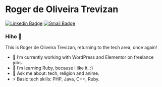 # Roger de Oliveira Trevizan
[![Linkedin Badge](https://img.shields.io/badge/-roger%20de%20oliveira%20trevizan-blue?style=flat-square&logo=Linkedin&logoColor=white&link=https://www.linkedin.com/in/rogertrevizan/)](https://www.linkedin.com/in/rogertrevizan/)
[![Gmail Badge](https://img.shields.io/badge/-roger.trevizan@gmail.com-c14438?style=flat-square&logo=Gmail&logoColor=white&link=mailto:roger.trevizan@gmail.com)](mailto:roger.trevizan@gmail.com)

### Hiho 👋 
This is Roger de Oliveira Trevizan, returning to the tech area, once again!

- 🔭 I’m currently working with WordPress and Elementor on freelance jobs. 
- 🌱 I’m learning Ruby, because i like it. :}
- 💬 Ask me about: tech, religion and anime.
-  ⚡ Basic tech skills: PHP, Java, C++, Ruby.

<!--
**roger-otrevizan/roger-otrevizan** is a ✨ _special_ ✨ repository because its `README.md` (this file) appears on your GitHub profile.
